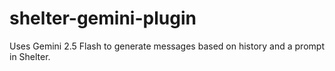 # shelter-gemini-plugin
Uses Gemini 2.5 Flash to generate messages based on history and a prompt in Shelter.
